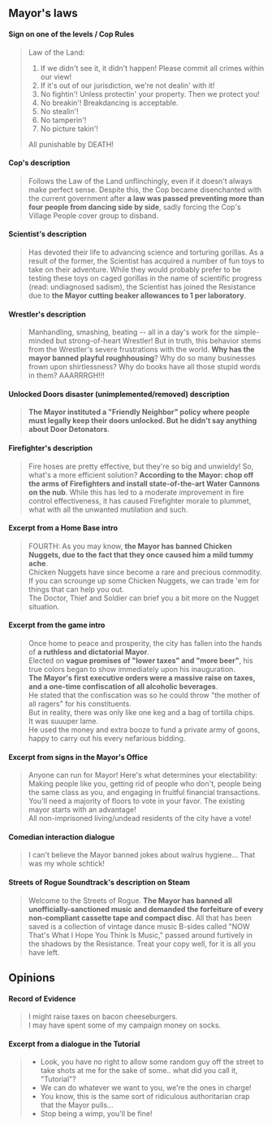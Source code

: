## Mayor's laws ##

#### Sign on one of the levels / Cop Rules ####

> Law of the Land:
> 1. If we didn't see it, it didn't happen!  Please commit all crimes within our view!
> 2. If it's out of our jurisdiction, we're not dealin' with it!
> 3. No fightin'! Unless protectin' your property. Then we protect you!
> 4. No breakin'! Breakdancing is acceptable.
> 5. No stealin'!
> 6. No tamperin'!
> 7. No picture takin'!
>
> All punishable by DEATH!

#### Cop's description ####

> Follows the Law of the Land unflinchingly, even if it doesn't always make perfect sense.  Despite this, the Cop became disenchanted with the current government after __a law was passed preventing more than four people from dancing side by side__, sadly forcing the Cop's Village People cover group to disband.

#### Scientist's description ####

> Has devoted their life to advancing science and torturing gorillas.  As a result of the former, the Scientist has acquired a number of fun toys to take on their adventure.  While they would probably prefer to be testing these toys on caged gorillas in the name of scientific progress (read: undiagnosed sadism), the Scientist has joined the Resistance due to __the Mayor cutting beaker allowances to 1 per laboratory__.

#### Wrestler's description ####

> Manhandling, smashing, beating -- all in a day's work for the simple-minded but strong-of-heart Wrestler!  But in truth, this behavior stems from the Wrestler's severe frustrations with the world.  __Why has the mayor banned playful roughhousing__?  Why do so many businesses frown upon shirtlessness?  Why do books have all those stupid words in them?  AAARRRGH!!!

#### Unlocked Doors disaster (unimplemented/removed) description ####

> __The Mayor instituted a "Friendly Neighbor" policy where people must legally keep their doors unlocked.  But he didn't say anything about Door Detonators__.

#### Firefighter's description ####

> Fire hoses are pretty effective, but they're so big and unwieldy! So, what's a more efficient solution? __According to the Mayor: chop off the arms of Firefighters and install state-of-the-art Water Cannons on the nub__. While this has led to a moderate improvement in fire control effectiveness, it has caused Firefighter morale to plummet, what with all the unwanted mutilation and such.

#### Excerpt from a Home Base intro ####

> FOURTH: As you may know, __the Mayor has banned Chicken Nuggets, due to the fact that they once caused him a mild tummy ache__.<br/>
> Chicken Nuggets have since become a rare and precious commodity.<br/>
> If you can scrounge up some Chicken Nuggets, we can trade 'em for things that can help you out.<br/>
> The Doctor, Thief and Soldier can brief you a bit more on the Nugget situation.

#### Excerpt from the game intro ####

> Once home to peace and prosperity, the city has fallen into the hands of __a ruthless and dictatorial Mayor__.<br/>
> Elected on __vague promises of "lower taxes" and "more beer"__, his true colors began to show immediately upon his inauguration.<br/>
> __The Mayor's first executive orders were a massive raise on taxes, and a one-time confiscation of all alcoholic beverages__.<br/>
> He stated that the confiscation was so he could throw "the mother of all ragers" for his constituents.<br/>
> But in reality, there was only like one keg and a bag of tortilla chips.<br/>
> It was suuuper lame.<br/>
> He used the money and extra booze to fund a private army of goons, happy to carry out his every nefarious bidding.

#### Excerpt from signs in the Mayor's Office ####

> Anyone can run for Mayor!  Here's what determines your electability:<br/>
> Making people like you, getting rid of people who don't, people being the same class as you, and engaging in fruitful financial transactions.<br/>
> You'll need a majority of floors to vote in your favor.  The existing mayor starts with an advantage!<br/>
> All non-imprisoned living/undead residents of the city have a vote!

#### Comedian interaction dialogue ####

> I can't believe the Mayor banned jokes about walrus hygiene... That was my whole schtick!

#### Streets of Rogue Soundtrack's description on Steam ####

> Welcome to the Streets of Rogue. __The Mayor has banned all unofficially-sanctioned music and demanded the forfeiture of every non-compliant cassette tape and compact disc__. All that has been saved is a collection of vintage dance music B-sides called "NOW That's What I Hope You Think Is Music," passed around furtively in the shadows by the Resistance. Treat your copy well, for it is all you have left.

## Opinions ##

#### Record of Evidence ####

> I might raise taxes on bacon cheeseburgers.<br/>
> I may have spent some of my campaign money on socks.


#### Excerpt from a dialogue in the Tutorial ####

> - Look, you have no right to allow some random guy off the street to take shots at me for the sake of some.. what did you call it, "Tutorial"?<br/>
> - We can do whatever we want to you, we're the ones in charge!<br/>
> - You know, this is the same sort of ridiculous authoritarian crap that the Mayor pulls...<br/>
> - Stop being a wimp, you'll be fine!










